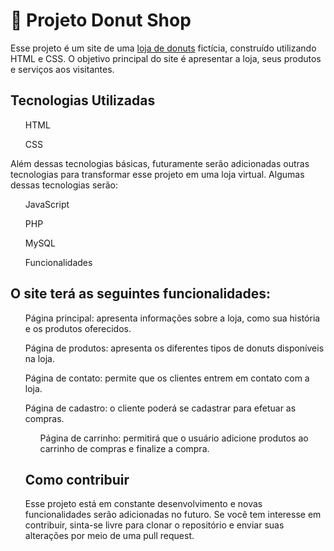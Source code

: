 <h1>🍩 Projeto Donut Shop</h1>

Esse projeto é um site de uma [loja de donuts](https://gabypslon.github.io/Projeto_site_donut/) fictícia, construído utilizando HTML e CSS. O objetivo principal do site é apresentar a loja, seus produtos e serviços aos visitantes.

<h2>Tecnologias Utilizadas</h2>

<ul>HTML</ul>
<ul>CSS</ul>

Além dessas tecnologias básicas, futuramente serão adicionadas outras tecnologias para transformar esse projeto em uma loja virtual. Algumas dessas tecnologias serão:

<ul>JavaScript</ul>
<ul>PHP</ul>
<ul>MySQL</ul>
<ul>Funcionalidades</ul>

<h2>O site terá as seguintes funcionalidades:</h2>

<ul>Página principal: apresenta informações sobre a loja, como sua história e os produtos oferecidos.</ul>
<ul>Página de produtos: apresenta os diferentes tipos de donuts disponíveis na loja.</ul>
<ul>Página de contato: permite que os clientes entrem em contato com a loja.</ul>
<ul>Página de cadastro: o cliente poderá se cadastrar para efetuar as compras. </u>
<ul>Página de carrinho: permitirá que o usuário adicione produtos ao carrinho de compras e finalize a compra.</ul>

<h2>Como contribuir</h2>
Esse projeto está em constante desenvolvimento e novas funcionalidades serão adicionadas no futuro. Se você tem interesse em contribuir, sinta-se livre para clonar o repositório e enviar suas alterações por meio de uma pull request.
